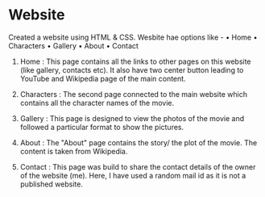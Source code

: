 # Website
Created a website using HTML & CSS.
Wesbite hae options like - 
• Home
• Characters
• Gallery
• About
• Contact

1. Home : This page contains all the links to other pages on this website (like gallery, contacts etc). It also have two center button leading to YouTube and Wikipedia page of the main content.

2. Characters : The second page connected to the main website which contains all the character names of the movie.

3. Gallery : This page is designed to view the photos of the movie and followed a particular format to show the pictures.

4. About : The "About" page contains the story/ the plot of the movie. The content is taken from Wikipedia.

5. Contact : This page was build to share the contact details of the owner of the website (me). Here, I have used a random mail id as it is not a published website.
